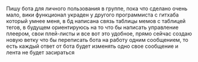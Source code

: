 Пишу бота для личного пользования в группе, пока что сделано очень мало, вики функционал украден у другого программиста с гитхаба который умнее меня, в бд написана связь таблицы мемов с таблицей тегов, в будущем ориентируюсь на то что бы написать управление плеером, свои плей-листы и все вот это удобное, прямо сейчас создаю новую ветку что бы переписать бота на работу одним сообщением, то есть каждый ответ от бота будет изменять одно свое сообщение и лента не будет засираться 
